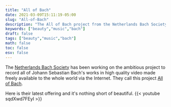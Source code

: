 ```yaml
---
title: "All of Bach"
date: 2021-03-09T15:11:19-05:00
slug: "All-of-Bach"
description: "The All of Bach project from the Netherlands Bach Society"
keywords: ["beauty","music","bach"]
draft: false
tags: ["beauty","music","bach"]
math: false
toc: false
esv: false
---
```

The [Netherlands Bach Society](https://www.bachvereniging.nl/en) has been working on the ambitious project to record all of Johann Sebastian Bach's works in high quality video made freely available to the whole world via the Internet. They call this project [All of Bach](https://www.bachvereniging.nl/en/about-allofbach).

Here is their latest offering and it's nothing short of beautiful.
{{< youtube sqdXwd7FEyI >}}